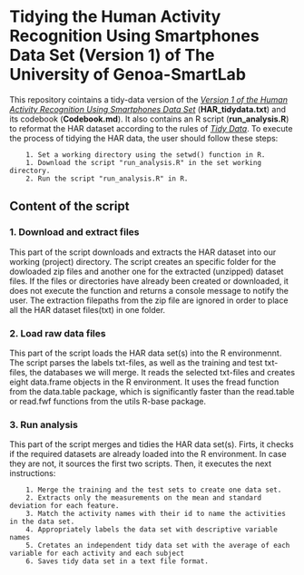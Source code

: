 # Tidying the Human Activity Recognition Using Smartphones Data Set (Version 1) of The University of Genoa-SmartLab

This repository cointains a tidy-data version of the *[Version 1 of the Human Activity Recognition Using Smartphones Data Set](https://sites.google.com/view/smartlabunige/research)* (**HAR_tidydata.txt**) and its codebook (**Codebook.md**). It also contains an R script (**run_analysis.R**) to reformat the HAR dataset according to the rules of *[Tidy Data](http://vita.had.co.nz/papers/tidy-data.pdf)*. To execute the process of tidying the HAR data, the user should follow these steps:

        1. Set a working directory using the setwd() function in R.
        1. Download the script "run_analysis.R" in the set working directory.
        2. Run the script "run_analysis.R" in R.

## Content of the script

### 1. Download and extract files
This part of the script downloads and extracts the HAR dataset into our working (project) directory. The script creates an specific folder for the dowloaded zip files and another one for the extracted (unzipped) dataset files. If the files or directories have already been created or downloaded, it does not execute the function and returns a console message to notify the user. The extraction filepaths from the zip file are ignored in order to place all the HAR dataset files(txt) in one folder.             

### 2. Load raw data files
This part of the script loads the HAR data set(s) into the R environmennt. The script parses the labels txt-files, as well as the training and test txt-files, the databases we will merge. It reads the selected txt-files and creates eight data.frame objects in the R environment. It uses the fread function from the data.table package, which is significantly faster than the read.table or read.fwf functions from the utils R-base package.

### 3. Run analysis
This part of the script merges and tidies the HAR data set(s). Firts, it checks if the required datasets are already loaded into the R environment. In case they are not, it sources the first two scripts. Then, it executes the next instructions:

        1. Merge the training and the test sets to create one data set.      
        2. Extracts only the measurements on the mean and standard deviation for each feature. 
        3. Match the activity names with their id to name the activities in the data set.
        4. Appropriately labels the data set with descriptive variable names
        5. Cretates an independent tidy data set with the average of each variable for each activity and each subject 
        6. Saves tidy data set in a text file format.                   